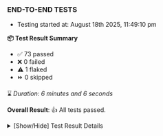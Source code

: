### END-TO-END TESTS

- Testing started at: August 18th 2025, 11:49:10 pm

**📦 Test Result Summary**

- ✅ 73 passed
- ❌ 0 failed
- ⚠️ 1 flaked
- ⏩ 0 skipped

⌛ _Duration: 6 minutes and 6 seconds_

**Overall Result**: 👍 All tests passed.



<details>
    <summary>[Show/Hide] Test Result Details</summary>
    <div markdown="1">

| Test | Browser | Test Case | Tags | Result |
| :---: | :---: | :--- | :---: | :---: |
| 1 | chromium-local-provider | Import a Model via CSV Import |  | ⚠️ |

</div>
</details>


<!-- To see the full report, please visit our CI/CD pipeline with reporter. -->